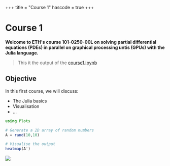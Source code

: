 +++
title = "Course 1"
hascode = true
+++

# Course 1

**Welcome to ETH's course 101-0250-00L on solving partial differential equations (PDEs) in parallel on graphical processing untis (GPUs) with the Julia language.**

> This it the output of the [course1.ipynb](course1.ipynb)

## Objective

In this first course, we will discuss:
- The Julia basics
- Visualisation
- ...


```julia
using Plots
```

```julia
# Generate a 2D array of random numbers
A = rand(10,10)

# Visualise the output
heatmap(A')
```

![](/course1_files/course1_2_0.svg)

